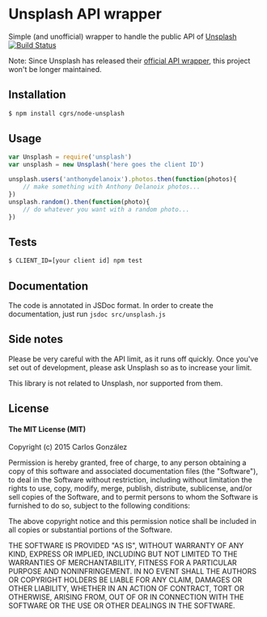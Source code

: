 # Unsplash API wrapper
Simple (and unofficial) wrapper to handle the public API of [Unsplash](http://unsplash.com) [![Build Status](https://travis-ci.org/cgrs/node-unsplash.svg?branch=master)](https://travis-ci.org/cgrs/node-unsplash)

Note: Since Unsplash has released their [official API wrapper](https://github.com/unsplash/unsplash-js), this project won't be longer maintained.

## Installation

```bash
$ npm install cgrs/node-unsplash
```
## Usage
```javascript
var Unsplash = require('unsplash')
var unsplash = new Unsplash('here goes the client ID')

unsplash.users('anthonydelanoix').photos.then(function(photos){
	// make something with Anthony Delanoix photos...
})
unsplash.random().then(function(photo){
	// do whatever you want with a random photo...
})
```
## Tests
```bash
$ CLIENT_ID=[your client id] npm test
```
## Documentation 
The code is annotated in JSDoc format. In order to create the documentation, just run `jsdoc src/unsplash.js`

## Side notes
Please be very careful with the API limit, as it runs off quickly. Once you've set out of development, please ask Unsplash so as to increase your limit.

This library is not related to Unsplash, nor supported from them.

## License

#### The MIT License (MIT)

Copyright (c) 2015 Carlos González

Permission is hereby granted, free of charge, to any person obtaining a copy
of this software and associated documentation files (the "Software"), to deal
in the Software without restriction, including without limitation the rights
to use, copy, modify, merge, publish, distribute, sublicense, and/or sell
copies of the Software, and to permit persons to whom the Software is
furnished to do so, subject to the following conditions:

The above copyright notice and this permission notice shall be included in
all copies or substantial portions of the Software.

THE SOFTWARE IS PROVIDED "AS IS", WITHOUT WARRANTY OF ANY KIND, EXPRESS OR
IMPLIED, INCLUDING BUT NOT LIMITED TO THE WARRANTIES OF MERCHANTABILITY,
FITNESS FOR A PARTICULAR PURPOSE AND NONINFRINGEMENT. IN NO EVENT SHALL THE
AUTHORS OR COPYRIGHT HOLDERS BE LIABLE FOR ANY CLAIM, DAMAGES OR OTHER
LIABILITY, WHETHER IN AN ACTION OF CONTRACT, TORT OR OTHERWISE, ARISING FROM,
OUT OF OR IN CONNECTION WITH THE SOFTWARE OR THE USE OR OTHER DEALINGS IN
THE SOFTWARE.
